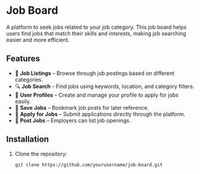 # Job Board

A platform to seek jobs related to your job category. This job board helps users find jobs that match their skills and interests, making job searching easier and more efficient.

## Features

- 🏢 **Job Listings** – Browse through job postings based on different categories.  
- 🔍 **Job Search** – Find jobs using keywords, location, and category filters.  
- 👤 **User Profiles** – Create and manage your profile to apply for jobs easily.  
- 📌 **Save Jobs** – Bookmark job posts for later reference.  
- 📝 **Apply for Jobs** – Submit applications directly through the platform.  
- 📢 **Post Jobs** – Employers can list job openings.  

## Installation

1. Clone the repository:  
   ```sh
   git clone https://github.com/yourusername/job-board.git

